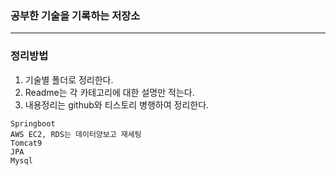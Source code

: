 ### 공부한 기술을 기록하는 저장소
----

### 정리방법
1. 기술별 폴더로 정리한다.
2. Readme는 각 카테고리에 대한 설명만 적는다.
3. 내용정리는 github와 티스토리 병행하여 정리한다.

```
Springboot
AWS EC2, RDS는 데이터양보고 재세팅
Tomcat9
JPA
Mysql

```


